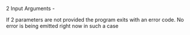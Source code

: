 2 Input Arguments - <InputFileToReverse> <OutputFileToReverse>

If 2 parameters are not provided the program exits with an error code. No error is being emitted right now in such a case
